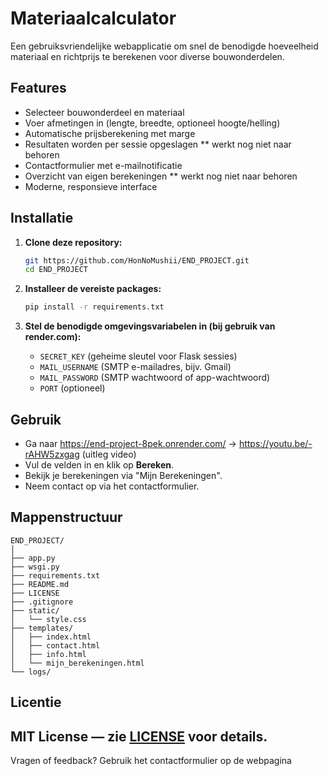 # Materiaalcalculator

Een gebruiksvriendelijke webapplicatie om snel de benodigde hoeveelheid materiaal en richtprijs te berekenen voor diverse bouwonderdelen.

## Features

- Selecteer bouwonderdeel en materiaal
- Voer afmetingen in (lengte, breedte, optioneel hoogte/helling)
- Automatische prijsberekening met marge
- Resultaten worden per sessie opgeslagen ** werkt nog niet naar behoren
- Contactformulier met e-mailnotificatie
- Overzicht van eigen berekeningen ** werkt nog niet naar behoren
- Moderne, responsieve interface

## Installatie

1. **Clone deze repository:**
   ```bash
   git https://github.com/HonNoMushii/END_PROJECT.git
   cd END_PROJECT
   ```

2. **Installeer de vereiste packages:**
   ```bash
   pip install -r requirements.txt
   ```

3. **Stel de benodigde omgevingsvariabelen in (bij gebruik van render.com):** 

   - `SECRET_KEY` (geheime sleutel voor Flask sessies)
   - `MAIL_USERNAME` (SMTP e-mailadres, bijv. Gmail)
   - `MAIL_PASSWORD` (SMTP wachtwoord of app-wachtwoord)
   - `PORT` (optioneel)

## Gebruik

- Ga naar https://end-project-8pek.onrender.com/  -> https://youtu.be/-rAHW5zxgag (uitleg video)
- Vul de velden in en klik op **Bereken**.
- Bekijk je berekeningen via "Mijn Berekeningen".
- Neem contact op via het contactformulier.

## Mappenstructuur

```
END_PROJECT/
│
├── app.py
├── wsgi.py
├── requirements.txt
├── README.md
├── LICENSE
├── .gitignore
├── static/
│   └── style.css
├── templates/
│   ├── index.html
│   ├── contact.html
│   ├── info.html
│   └── mijn_berekeningen.html
└── logs/
```
## Licentie
MIT License — zie [LICENSE](LICENSE) voor details.
---
Vragen of feedback? Gebruik het contactformulier op de webpagina 
